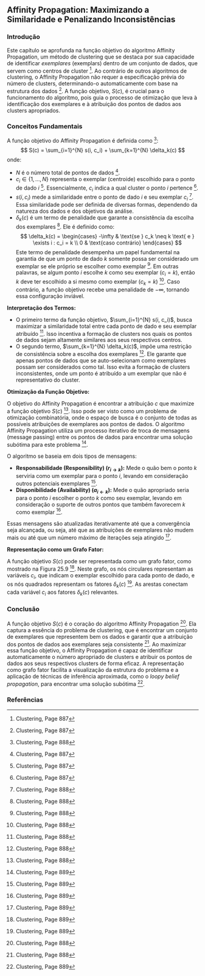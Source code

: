## Affinity Propagation: Maximizando a Similaridade e Penalizando Inconsistências

### Introdução
Este capítulo se aprofunda na função objetivo do algoritmo Affinity Propagation, um método de clustering que se destaca por sua capacidade de identificar *exemplares* (exemplars) dentro de um conjunto de dados, que servem como centros de cluster [^887]. Ao contrário de outros algoritmos de clustering, o Affinity Propagation não requer a especificação prévia do número de clusters, determinando-o automaticamente com base na estrutura dos dados [^887]. A função objetivo, $S(c)$, é crucial para o funcionamento do algoritmo, pois guia o processo de otimização que leva à identificação dos exemplares e à atribuição dos pontos de dados aos clusters apropriados.

### Conceitos Fundamentais
A função objetivo do Affinity Propagation é definida como [^888]:
$$ S(c) = \sum_{i=1}^{N} s(i, c_i) + \sum_{k=1}^{N} \delta_k(c) $$
onde:
*   $N$ é o número total de pontos de dados [^887].
*   $c_i \in \{1, ..., N\}$ representa o exemplar (centroide) escolhido para o ponto de dado $i$ [^887]. Essencialmente, $c_i$ indica a qual cluster o ponto $i$ pertence [^887].
*   $s(i, c_i)$ mede a similaridade entre o ponto de dado $i$ e seu exemplar $c_i$ [^888]. Essa similaridade pode ser definida de diversas formas, dependendo da natureza dos dados e dos objetivos da análise.
*   $\delta_k(c)$ é um termo de penalidade que garante a consistência da escolha dos exemplares [^888]. Ele é definido como:
$$ \delta_k(c) = \begin{cases} -\infty & \text{se } c_k \neq k \text{ e } \exists i : c_i = k \\ 0 & \text{caso contrário} \end{cases} $$
Este termo de penalidade desempenha um papel fundamental na garantia de que um ponto de dado $k$ somente possa ser considerado um exemplar se ele próprio se escolher como exemplar [^888]. Em outras palavras, se algum ponto $i$ escolhe $k$ como seu exemplar ($c_i = k$), então $k$ deve ter escolhido a si mesmo como exemplar ($c_k = k$) [^888]. Caso contrário, a função objetivo recebe uma penalidade de $-\infty$, tornando essa configuração inviável.

**Interpretação dos Termos:**

*   O primeiro termo da função objetivo, $\sum_{i=1}^{N} s(i, c_i)$, busca maximizar a similaridade total entre cada ponto de dado e seu exemplar atribuído [^888]. Isso incentiva a formação de clusters nos quais os pontos de dados sejam altamente similares aos seus respectivos centros.
*   O segundo termo, $\sum_{k=1}^{N} \delta_k(c)$, impõe uma restrição de consistência sobre a escolha dos exemplares [^888]. Ele garante que apenas pontos de dados que se auto-selecionam como exemplares possam ser considerados como tal. Isso evita a formação de clusters inconsistentes, onde um ponto é atribuído a um exemplar que não é representativo do cluster.

**Otimização da Função Objetivo:**

O objetivo do Affinity Propagation é encontrar a atribuição $c$ que maximize a função objetivo $S(c)$ [^888]. Isso pode ser visto como um problema de otimização combinatória, onde o espaço de busca é o conjunto de todas as possíveis atribuições de exemplares aos pontos de dados. O algoritmo Affinity Propagation utiliza um processo iterativo de troca de mensagens (message passing) entre os pontos de dados para encontrar uma solução subótima para este problema [^889].

O algoritmo se baseia em dois tipos de mensagens:

*   **Responsabilidade (Responsibility) ($r_{i \rightarrow k}$):** Mede o quão bem o ponto $k$ serviria como um exemplar para o ponto $i$, levando em consideração outros potenciais exemplares [^889].
*   **Disponibilidade (Availability) ($a_{i \leftarrow k}$):** Mede o quão apropriado seria para o ponto $i$ escolher o ponto $k$ como seu exemplar, levando em consideração o suporte de outros pontos que também favorecem $k$ como exemplar [^889].

Essas mensagens são atualizadas iterativamente até que a convergência seja alcançada, ou seja, até que as atribuições de exemplares não mudem mais ou até que um número máximo de iterações seja atingido [^889].

**Representação como um Grafo Fator:**

A função objetivo $S(c)$ pode ser representada como um grafo fator, como mostrado na Figura 25.9 [^889]. Neste grafo, os nós circulares representam as variáveis $c_i$, que indicam o exemplar escolhido para cada ponto de dado, e os nós quadrados representam os fatores $\delta_k(c)$ [^889]. As arestas conectam cada variável $c_i$ aos fatores $\delta_k(c)$ relevantes.

### Conclusão
A função objetivo $S(c)$ é o coração do algoritmo Affinity Propagation [^888]. Ela captura a essência do problema de clustering, que é encontrar um conjunto de exemplares que representem bem os dados e garantir que a atribuição dos pontos de dados aos exemplares seja consistente [^888]. Ao maximizar essa função objetivo, o Affinity Propagation é capaz de identificar automaticamente o número apropriado de clusters e atribuir os pontos de dados aos seus respectivos clusters de forma eficaz. A representação como grafo fator facilita a visualização da estrutura do problema e a aplicação de técnicas de inferência aproximada, como o *loopy belief propagation*, para encontrar uma solução subótima [^889].

### Referências
[^887]: Clustering, Page 887
[^888]: Clustering, Page 888
[^889]: Clustering, Page 889
<!-- END -->